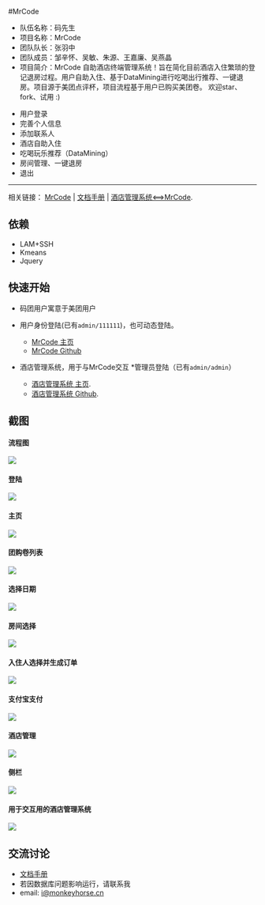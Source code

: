 
#MrCode


- 队伍名称：码先生
- 项目名称：MrCode
- 团队队长：张羽中
- 团队成员：邹辛怀、吴敏、朱源、王嘉廉、吴燕晶
- 项目简介：MrCode 自助酒店终端管理系统！旨在简化目前酒店入住繁琐的登记退房过程。用户自助入住、基于DataMining进行吃喝出行推荐、一键退房。项目源于美团点评杯，项目流程基于用户已购买美团卷。
欢迎star、fork、试用 :)


* 用户登录
* 完善个人信息
* 添加联系人
* 酒店自助入住
* 吃喝玩乐推荐（DataMining）
* 房间管理、一键退房
* 退出

---

相关链接：
[MrCode](https://www.monkeyhorse.cn/MrCode)   |   [文档手册](https://github.com/Uoor/xmu-2016-MrCode/tree/dev/dos)   |   [酒店管理系统<==>MrCode](https://www.monkeyhorse.cn/JavaPrj_9).


依赖
---

* LAM+SSH
* Kmeans
* Jquery


快速开始
-------
* 码团用户寓意于美团用户

* 用户身份登陆(已有`admin/111111`)，也可动态登陆。
    * [MrCode 主页](https://www.monkeyhorse.cn/MrCode)
    * [MrCode Github](https://github.com/Uoor/xmu-2016-MrCode/)


    
* 酒店管理系统，用于与MrCode交互
*管理员登陆（已有`admin/admin`）
	* [酒店管理系统 主页](https://www.monkeyhorse.cn/JavaPrj_9).
	* [酒店管理系统 Github](https://github.com/wjialian/hotelSystem).



截图
---

#### 流程图
![](https://github.com/Uoor/xmu-2016-MrCode/blob/dev/dos/flowchart/mrcode.jpg)

#### 登陆
![](https://github.com/Uoor/xmu-2016-MrCode/blob/dev/dos/pic/login.jpg)

#### 主页
![](https://github.com/Uoor/xmu-2016-MrCode/blob/dev/dos/pic/index.jpg)

#### 团购卷列表
![](https://github.com/Uoor/xmu-2016-MrCode/blob/dev/dos/pic/order0.jpg)

#### 选择日期
![](https://github.com/Uoor/xmu-2016-MrCode/blob/dev/dos/pic/order2.jpg)

#### 房间选择
![](https://github.com/Uoor/xmu-2016-MrCode/blob/dev/dos/pic/order3.jpg)

#### 入住人选择并生成订单
![](https://github.com/Uoor/xmu-2016-MrCode/blob/dev/dos/pic/order4.jpg)

#### 支付宝支付
![](https://github.com/Uoor/xmu-2016-MrCode/blob/dev/dos/pic/order5.jpg)

#### 酒店管理
![](https://github.com/Uoor/xmu-2016-MrCode/blob/dev/dos/pic/manage.jpg)

#### 侧栏
![](https://github.com/Uoor/xmu-2016-MrCode/blob/dev/dos/pic/side.jpg)

#### 用于交互用的酒店管理系统
![](https://github.com/Uoor/xmu-2016-MrCode/blob/dev/dos/pic/hotel.jpg)

交流讨论
-------
- [文档手册](https://github.com/Uoor/xmu-2016-MrCode/tree/dev/dos)
- 若因数据库问题影响运行，请联系我
- email: i@monkeyhorse.cn
